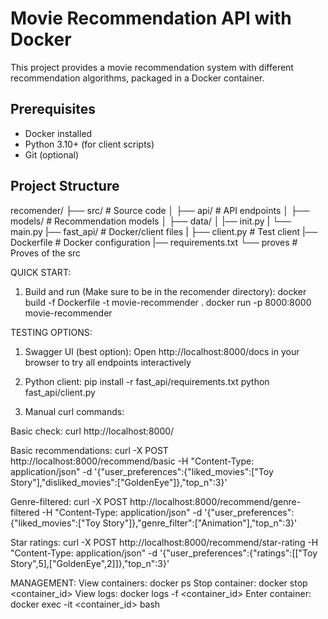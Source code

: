 # Movie Recommendation API with Docker

This project provides a movie recommendation system with different recommendation algorithms, packaged in a Docker container.

## Prerequisites

- Docker installed
- Python 3.10+ (for client scripts)
- Git (optional)

## Project Structure
recomender/
├── src/ # Source code
│ ├── api/ # API endpoints
│ ├── models/ # Recommendation models
│ ├── data/
│ |── init.py
| └── main.py
|── fast_api/ # Docker/client files
| ├── client.py # Test client
|── Dockerfile # Docker configuration
|── requirements.txt
└── proves # Proves of the src

QUICK START:
1. Build and run (Make sure to be in the recomender directory):
docker build -f Dockerfile -t movie-recommender .
docker run -p 8000:8000 movie-recommender

TESTING OPTIONS:

1. Swagger UI (best option):
Open http://localhost:8000/docs in your browser to try all endpoints interactively

2. Python client:
pip install -r fast_api/requirements.txt
python fast_api/client.py

3. Manual curl commands:

Basic check:
curl http://localhost:8000/

Basic recommendations:
curl -X POST http://localhost:8000/recommend/basic -H "Content-Type: application/json" -d '{"user_preferences":{"liked_movies":["Toy Story"],"disliked_movies":["GoldenEye"]},"top_n":3}'

Genre-filtered:
curl -X POST http://localhost:8000/recommend/genre-filtered -H "Content-Type: application/json" -d '{"user_preferences":{"liked_movies":["Toy Story"]},"genre_filter":["Animation"],"top_n":3}'

Star ratings:
curl -X POST http://localhost:8000/recommend/star-rating -H "Content-Type: application/json" -d '{"user_preferences":{"ratings":[["Toy Story",5],["GoldenEye",2]]},"top_n":3}'

MANAGEMENT:
View containers: docker ps
Stop container: docker stop <container_id>
View logs: docker logs -f <container_id>
Enter container: docker exec -it <container_id> bash
